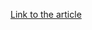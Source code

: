 [Link to the article](https://unit42.paloaltonetworks.com/wireshark-tutorial-decrypting-rdp-traffic/)
